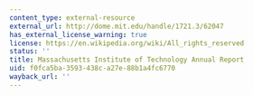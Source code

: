 ```yaml
---
content_type: external-resource
external_url: http://dome.mit.edu/handle/1721.3/62047
has_external_license_warning: true
license: https://en.wikipedia.org/wiki/All_rights_reserved
status: ''
title: Massachusetts Institute of Technology Annual Report
uid: f0fca5ba-3593-438c-a27e-88b1a4fc6770
wayback_url: ''
---
```

